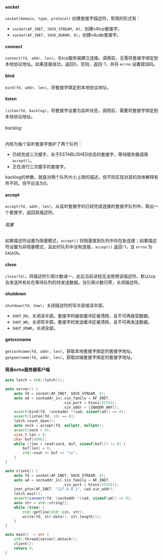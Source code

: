 #### socket
`socket(domain, type, protocol)` 创建套接字描述符，常用的形式有：
* `socket(AF_INET, SOCK_STREAM, 0)`，创建v4tcp套接字。
* `socket(AF_INET, SOCK_DGRAM, 0)`，创建v4udp套接字。

#### connect
`connect(fd, addr, len)`，与tcp服务端建立连接。调用前，无需将套接字绑定到本地协议地址。如果连接成功，返回0，否则，返回-1，并将 `errno` 设置错误码。

#### bind
`bind(fd, addr, len)`，将套接字绑定到本地协议地址。

#### listen
`listen(fd, backlog)`，将套接字设置为监听状态，调用前，需要将套接字绑定到本地协议地址。

###### backlog
内核为每个监听套接字维护了两个队列：
* 已经完成三次握手，处于ESTABLISHED状态的套接字，等待服务器调用 `accept()`。
* 正在进行三次握手的套接字。

backlog的参数，就是对两个队列大小上限的描述，但不同实现对其的具体解释有所不同，但不应该为0。

#### accept
`accept(fd, addr, len)`，从监听套接字的已经完成连接的套接字队列中，取出一个套接字，返回其描述符。

###### 阻塞
如果描述符设置为阻塞模式，`accept()` 将阻塞直到队列中存在新连接；如果描述符设置为非阻塞模式，且此时队列中没有连接，`accept()` 返回-1，且 `errno` 为 `EAGAIN`。

#### close
`close(fd)`，将描述符引用计数减一，此后当前进程无法使用该描述符。默认tcp会发送所有处在等待队列的待发送数据。当引用计数归零，关闭描述符。

#### shutdown
`shutdown(fd, how)`，关闭描述符的写半部或读半部。
* `SHUT_RD`，关闭读半部。套接字的接收缓冲区被清除，且不可再接受数据。
* `SHUT_WR`，关闭写半部。套接字的发送缓冲区被清除，且不可再发送数据。
* `SHUT_RDWR`，关闭全部。

#### getxxxname
`getsockname(fd, addr, len)`，获取本地套接字绑定的套接字地址。
`getpeername(fd, addr, len)`，获取对端套接字绑定的套接字地址。

#### 简易echo服务器客户端
```cpp
auto latch = std::latch(1);

auto server() {
    auto fd = socket(AF_INET, SOCK_STREAM, 0);
    auto ad = sockaddr_in{.sin_family = AF_INET,
                          .sin_port = htons(55555),
                          .sin_addr = {INADDR_ANY}};
    assert(bind(fd, (sockaddr *)&ad, sizeof(ad)) == 0);
    assert(listen(fd, 10) == 0);
    latch.count_down();
    auto sock = accept(fd, nullptr, nullptr);
    assert(sock > 0);
    size_t len = 0;
    char buf[4096];
    while ((len = read(sock, buf, sizeof(buf))) != 0) {
        buf[len] = 0;
        std::cout << buf << "\n";
    }
}

auto client() {
    auto fd = socket(AF_INET, SOCK_STREAM, 0);
    auto ad = sockaddr_in{.sin_family = AF_INET,
                          .sin_port = htons(55555)};
    inet_pton(AF_INET, "127.0.0.1", &ad.sin_addr);
    latch.wait();
    assert(connect(fd, (sockaddr *)&ad, sizeof(ad)) == 0);
    auto str = std::string{};
    while (true) {
        std::getline(std::cin, str);
        write(fd, str.data(), str.length());
    }
}

auto main() -> int {
    std::thread{server}.detach();
    client();
    return 0;
}
```
